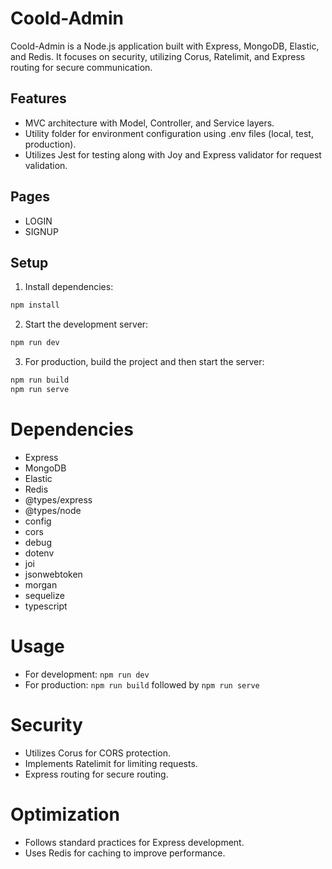 # Coold-Admin

Coold-Admin is a Node.js application built with Express, MongoDB, Elastic, and Redis. It focuses on security, utilizing Corus, Ratelimit, and Express routing for secure communication.

## Features

- MVC architecture with Model, Controller, and Service layers.
- Utility folder for environment configuration using .env files (local, test, production).
- Utilizes Jest for testing along with Joy and Express validator for request validation.

## Pages

- LOGIN
- SIGNUP

## Setup

1. Install dependencies:

```bash
npm install
```

2. Start the development server:

```bash
npm run dev
```

3. For production, build the project and then start the server:
```bash
npm run build
npm run serve
```

# Dependencies

- Express
- MongoDB
- Elastic
- Redis
- @types/express
- @types/node
- config
- cors
- debug
- dotenv
- joi
- jsonwebtoken
- morgan
- sequelize
- typescript

# Usage

- For development: `npm run dev`
- For production: `npm run build` followed by `npm run serve`

# Security

- Utilizes Corus for CORS protection.
- Implements Ratelimit for limiting requests.
- Express routing for secure routing.

# Optimization

- Follows standard practices for Express development.
- Uses Redis for caching to improve performance.